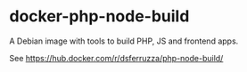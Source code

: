 docker-php-node-build
=====================

A Debian image with tools to build PHP, JS and frontend apps.

See https://hub.docker.com/r/dsferruzza/php-node-build/
